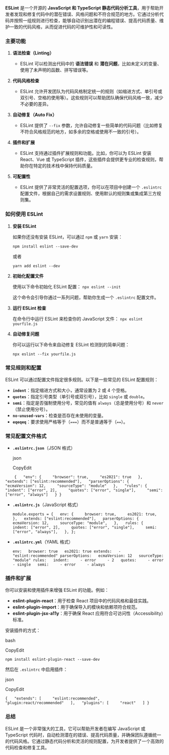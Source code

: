 **ESLint** 是一个开源的 **JavaScript 和 TypeScript 静态代码分析工具**，用于帮助开发者发现和修复代码中的潜在错误、风格问题和不符合规范的地方。它通过分析代码并按照一组规则进行检查，能够自动识别出潜在的编程错误、提高代码质量、维护一致的代码风格，从而促进代码的可维护性和可读性。

### **主要功能**

1. **语法检查（Linting）**
    
    - ESLint 可以检测出代码中的 **语法错误** 和 **潜在问题**，比如未定义的变量、使用了未声明的函数、拼写错误等。
2. **代码风格检查**
    
    - ESLint 允许开发团队为代码风格制定统一的规则（如缩进方式、单引号或双引号、空格的使用等）。这些规则可以帮助团队确保代码风格一致，减少不必要的差异。
3. **自动修复（Auto Fix）**
    
    - ESLint 提供了 `--fix` 参数，允许自动修复一些简单的代码问题（比如修复不符合风格规范的地方，如多余的空格或使用不一致的引号）。
4. **插件和扩展**
    
    - ESLint 支持通过插件扩展规则和功能。比如，你可以为 ESLint 安装 React、Vue 或 TypeScript 插件，这些插件会提供更专业的检查规则，帮助你在特定的技术栈中保持代码质量。
5. **可配置性**
    
    - ESLint 提供了非常灵活的配置选项，你可以在项目中创建一个 `.eslintrc` 配置文件，根据自己的需求设置规则、使用默认的规则集或集成第三方规则集。

### **如何使用 ESLint**

1. **安装 ESLint**
    
    如果你还没有安装 ESLint，可以通过 `npm` 或 `yarn` 安装：
    
    `npm install eslint --save-dev`
    
    或者
    
    `yarn add eslint --dev`
    
2. **初始化配置文件**
    
    使用以下命令初始化 ESLint 配置：
    `npx eslint --init`
    
    这个命令会引导你通过一系列问题，帮助你生成一个 `.eslintrc` 配置文件。
    
3. **运行 ESLint 检查**
    
    在命令行中运行 ESLint 来检查你的 JavaScript 文件：
    `npx eslint yourfile.js`
    
4. **自动修复问题**
    
    你可以运行以下命令来自动修复 ESLint 检测到的简单问题：
    
    `npx eslint --fix yourfile.js`
    

### **常见规则和配置**

ESLint 可以通过配置文件指定很多规则。以下是一些常见的 ESLint 配置规则：

- **`indent`**：指定缩进方式和大小，通常设置为 2 或 4 个空格。
- **`quotes`**：指定引号类型（单引号或双引号），比如 `single` 或 `double`。
- **`semi`**：指定是否强制使用分号，常见的值有 `always`（总是使用分号）和 `never`（禁止使用分号）。
- **`no-unused-vars`**：检查是否存在未使用的变量。
- **`eqeqeq`**：要求使用严格等于（`===`）而不是普通等于（`==`）。

### **常见配置文件格式**

- **`.eslintrc.json`**（JSON 格式）
    
    json
    
    CopyEdit
    
```
    {   "env": {     "browser": true,     "es2021": true   },   "extends": ["eslint:recommended"],   "parserOptions": {     "ecmaVersion": 12,     "sourceType": "module"   },   "rules": {     "indent": ["error", 2],     "quotes": ["error", "single"],     "semi": ["error", "always"]   } }
```
    
- **`.eslintrc.js`**（JavaScript 格式）
    
    `module.exports = {   env: {     browser: true,     es2021: true,   },   extends: ["eslint:recommended"],   parserOptions: {     ecmaVersion: 12,     sourceType: "module",   },   rules: {     indent: ["error", 2],     quotes: ["error", "single"],     semi: ["error", "always"],   }, };`
    
- **`.eslintrc.yml`**（YAML 格式）
    
    `env:   browser: true   es2021: true extends:   - "eslint:recommended" parserOptions:   ecmaVersion: 12   sourceType: "module" rules:   indent:     - error     - 2   quotes:     - error     - single   semi:     - error     - always`
    

### **插件和扩展**

你可以安装和使用插件来增强 ESLint 的功能。例如：

- **eslint-plugin-react**：用于检查 React 项目中的代码风格和最佳实践。
- **eslint-plugin-import**：用于确保导入的模块和依赖项符合规范。
- **eslint-plugin-jsx-a11y**：用于确保 React 应用符合可访问性（Accessibility）标准。

安装插件的方式：

bash

CopyEdit

`npm install eslint-plugin-react --save-dev`

然后在 `.eslintrc` 中启用插件：

json

CopyEdit

`{   "extends": [     "eslint:recommended",     "plugin:react/recommended"   ],   "plugins": [     "react"   ] }`

### **总结**

ESLint 是一个非常强大的工具，它可以帮助开发者在编写 JavaScript 或 TypeScript 代码时，自动检测潜在的错误、提高代码质量，并确保团队遵循统一的代码风格。它通过静态代码分析和灵活的规则配置，为开发者提供了一个高效的代码检查和修复工具。